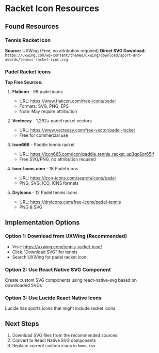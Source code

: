 # Racket Icon Resources

## Found Resources

### Tennis Racket Icon
**Source:** UXWing (Free, no attribution required)
**Direct SVG Download:** `https://uxwing.com/wp-content/themes/uxwing/download/sport-and-awards/tennis-racket-icon.svg`

### Padel Racket Icons
**Top Free Sources:**

1. **Flaticon** - 98 padel icons
   - URL: https://www.flaticon.com/free-icons/padel
   - Formats: SVG, PNG, EPS
   - Note: May require attribution

2. **Vecteezy** - 1,292+ padel racket vectors
   - URL: https://www.vecteezy.com/free-vector/padel-racket
   - Free for commercial use

3. **Icon666** - Paddle tennis racket
   - URL: https://icon666.com/icon/paddle_tennis_racket_up3qo6qr65if
   - Free SVG/PNG, no attribution required

4. **Icon-Icons.com** - 18 Padel icons
   - URL: https://icon-icons.com/search/icons/padel
   - PNG, SVG, ICO, ICNS formats

5. **DryIcons** - 12 Padel tennis icons
   - URL: https://dryicons.com/free-icons/padel-tennis
   - PNG & SVG

## Implementation Options

### Option 1: Download from UXWing (Recommended)
- Visit: https://uxwing.com/tennis-racket-icon/
- Click "Download SVG" for tennis
- Search UXWing for padel racket icon

### Option 2: Use React Native SVG Component
Create custom SVG components using react-native-svg based on downloaded SVGs

### Option 3: Use Lucide React Native Icons
Lucide has sports icons that might include racket icons

## Next Steps

1. Download SVG files from the recommended sources
2. Convert to React Native SVG components
3. Replace current custom icons in `home.tsx`
